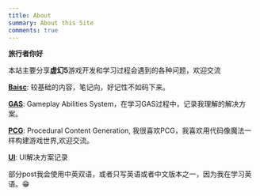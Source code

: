 ```yaml
---
title: About
summary: About this Site
comments: true
---
```


**旅行者你好**

本站主要分享**虚幻5**游戏开发和学习过程会遇到的各种问题，欢迎交流

**[Baisc](./Basic/00.md)**: 较基础的内容，笔记向，好记性不如码下来。

**[GAS](./GAS/00.md)**: Gameplay Abilities System，在学习GAS过程中，记录我理解的解决方案。

**[PCG](./PCG/00.md)**: Procedural Content Generation, 我很喜欢PCG，我喜欢用代码像魔法一样构建游戏世界,欢迎交流。

**[UI](./UI/00.md)**: UI解决方案记录

部分post我会使用中英双语，或者只写英语或者中文版本之一，因为我在学习英语。😁

